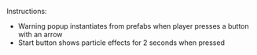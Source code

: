 Instructions:
- Warning popup instantiates from prefabs when player presses a button with an arrow
- Start button shows particle effects for 2 seconds when pressed
